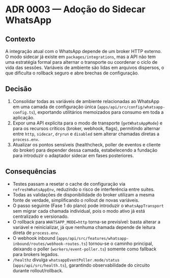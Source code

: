 # ADR 0003 — Adoção do Sidecar WhatsApp

## Contexto

A integração atual com o WhatsApp depende de um broker HTTP externo. O modo sidecar já
existe em `packages/integrations`, mas a API não tem uma estratégia formal para alternar o
transporte ou coordenar o ciclo de vida das sessões. Variáveis de ambiente são lidas em
arquivos dispersos, o que dificulta o rollback seguro e abre brechas de configuração.

## Decisão

1. Consolidar todas as variáveis de ambiente relacionadas ao WhatsApp em uma camada de
   configuração única (`apps/api/src/config/whatsapp-config.ts`), exportando utilitários
   memoizados para consumo em toda a aplicação.
2. Expor uma API explícita para o modo de transporte (`getWhatsAppMode`) e para os
   recursos críticos (broker, webhook, flags), permitindo alternar entre `http`,
   `sidecar`, `dryrun` e `disabled` sem alterar chamadas diretas a `process.env`.
3. Atualizar os pontos sensíveis (healthcheck, poller de eventos e cliente do broker) para
   depender dessa camada, estabelecendo a fundação para introduzir o adaptador sidecar em
   fases posteriores.

## Consequências

- Testes passam a resetar o cache de configuração via `refreshWhatsAppEnv`, reduzindo o
  risco de interferência entre suites.
- Todas as validações de disponibilidade do broker utilizam a mesma fonte de verdade,
  simplificando o rollout de novas variáveis.
- O passo seguinte (Fase 1 do plano) pode introduzir o `WhatsAppTransport` sem migrar
  cada chamada individual, pois o modo ativo já está centralizado e versionado.
- O rollback para `WHATSAPP_MODE=http` torna-se previsível: basta alterar a variável e
  reinicializar, já que nenhuma chamada depende de leitura direta de `process.env`.
- O webhook inbound (`apps/api/src/features/whatsapp-inbound/routes/webhook-routes.ts`) tornou-se o caminho principal, deixando o poller (`workers/event-poller.ts`) somente como fallback para brokers legados.
- `/healthz` divulga `whatsappEventPoller.mode/status` (`apps/api/src/health.ts`), garantindo observabilidade do circuito durante rollout/rollback.
